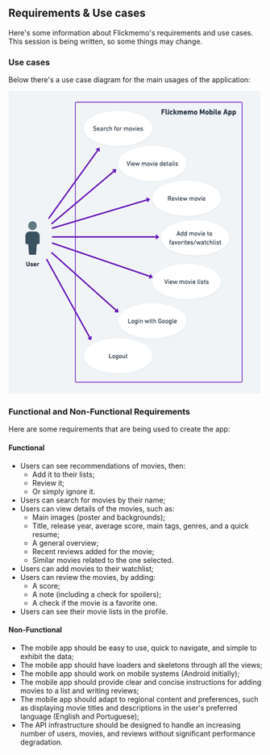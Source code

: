 ## Requirements & Use cases

Here's some information about Flickmemo's requirements and use cases. This session is being written, so some things may change.

### Use cases

Below there's a use case diagram for the main usages of the application:

<p align="left">
  <img width="500" height="600" src="../assets/use-case-diagram.png">
</p>

### Functional and Non-Functional Requirements

Here are some requirements that are being used to create the app:

#### Functional
 - Users can see recommendations of movies, then:
   - Add it to their lists;
   - Review it;
   - Or simply ignore it.
 - Users can search for movies by their name;
 - Users can view details of the movies, such as:
   - Main images (poster and backgrounds);
   - Title, release year, average score, main tags, genres, and a quick resume;
   - A general overview;
   - Recent reviews added for the movie;
   - Similar movies related to the one selected.
 - Users can add movies to their watchlist;
 - Users can review the movies, by adding:
   - A score;
   - A note (including a check for spoilers);
   - A check if the movie is a favorite one.
 - Users can see their movie lists in the profile.

#### Non-Functional
 - The mobile app should be easy to use, quick to navigate, and simple to exhibit the data;
 - The mobile app should have loaders and skeletons through all the views;
 - The mobile app should work on mobile systems (Android initially);
 - The mobile app should provide clear and concise instructions for adding movies to a list and writing reviews;
 - The mobile app should adapt to regional content and preferences, such as displaying movie titles and descriptions in the user's preferred language (English and Portuguese);
 - The API infrastructure should be designed to handle an increasing number of users, movies, and reviews without significant performance degradation.
